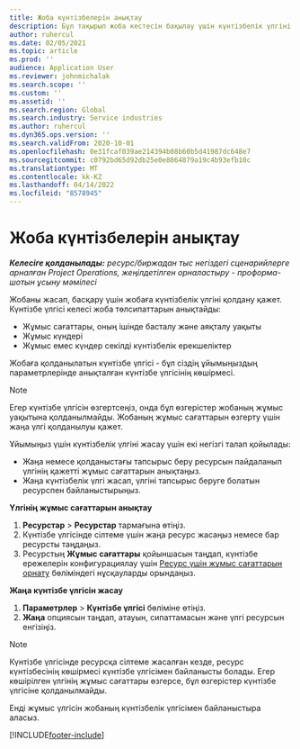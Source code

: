 ```yaml
---
title: Жоба күнтізбелерін анықтау
description: Бұл тақырып жоба кестесін бақылау үшін күнтізбелік үлгіні жобаға қолдану жолы туралы ақпарат береді.
author: ruhercul
ms.date: 02/05/2021
ms.topic: article
ms.prod: ''
audience: Application User
ms.reviewer: johnmichalak
ms.search.scope: ''
ms.custom: ''
ms.assetid: ''
ms.search.region: Global
ms.search.industry: Service industries
ms.author: ruhercul
ms.dyn365.ops.version: ''
ms.search.validFrom: 2020-10-01
ms.openlocfilehash: 0e31fcaf039ae214394b08b60b5d41987dc648e7
ms.sourcegitcommit: c0792bd65d92db25e0e8864879a19c4b93efb10c
ms.translationtype: MT
ms.contentlocale: kk-KZ
ms.lasthandoff: 04/14/2022
ms.locfileid: "8578945"
---
```

# <a name="define-project-calendars"></a>Жоба күнтізбелерін анықтау

_**Келесіге қолданылады:** ресурс/биржадан тыс негіздегі сценарийлерге арналған Project Operations, жеңілдетілген орналастыру - проформа-шотын ұсыну мәмілесі_

Жобаны жасап, басқару үшін жобаға күнтізбелік үлгіні қолдану қажет. Күнтізбе үлгісі келесі жоба төлсипаттарын анықтайды:

- Жұмыс сағаттары, оның ішінде басталу және аяқталу уақыты
- Жұмыс күндері
- Жұмыс емес күндер секілді күнтізбелік ерекшеліктер

Жобаға қолданылатын күнтізбе үлгісі - бұл сіздің ұйымыңыздың параметрлерінде анықталған күнтізбе үлгісінің көшірмесі.

> [!NOTE]
> Егер күнтізбе үлгісін өзгертсеңіз, онда бұл өзгерістер жобаның жұмыс уақытына қолданылмайды. Жобаның жұмыс сағаттарын өзгерту үшін жаңа үлгі қолданылуы қажет.

Ұйымыңыз үшін күнтізбелік үлгіні жасау үшін екі негізгі талап қойылады:

- Жаңа немесе қолданыстағы тапсырыс беру ресурсын пайдаланып үлгінің қажетті жұмыс сағаттарын анықтаңыз.
- Жаңа күнтізбелік үлгі жасап, үлгіні тапсырыс беруге болатын ресурспен байланыстырыңыз.

**Үлгінің жұмыс сағаттарын анықтау**

1. **Ресурстар** \> **Ресурстар** тармағына өтіңіз.
2. Күнтізбе үлгісінде сілтеме үшін жаңа ресурс жасаңыз немесе бар ресурсты таңдаңыз.
3. Ресурстың **Жұмыс сағаттары** қойыншасын таңдап, күнтізбе ережелерін конфигурациялау үшін [Ресурс үшін жұмыс сағаттарын орнату](/dynamics365/field-service/set-work-hours-resource) бөліміндегі нұсқауларды орындаңыз.

**Жаңа күнтізбе үлгісін жасау**

1. **Параметрлер** \> **Күнтізбе үлгісі** бөліміне өтіңіз.
2. **Жаңа** опциясын таңдап, атауын, сипаттамасын және үлгі ресурсын енгізіңіз.

> [!NOTE]
> Күнтізбе үлгісінде ресурсқа сілтеме жасалған кезде, ресурс күнтізбесінің көшірмесі күнтізбе үлгісімен байланысты болады. Егер көшірілген үлгінің жұмыс сағаттары өзгерсе, бұл өзгерістер күнтізбе үлгісіне қолданылмайды.

Енді жұмыс үлгісін жобаның күнтізбелік үлгісімен байланыстыра аласыз.


[!INCLUDE[footer-include](../includes/footer-banner.md)]

